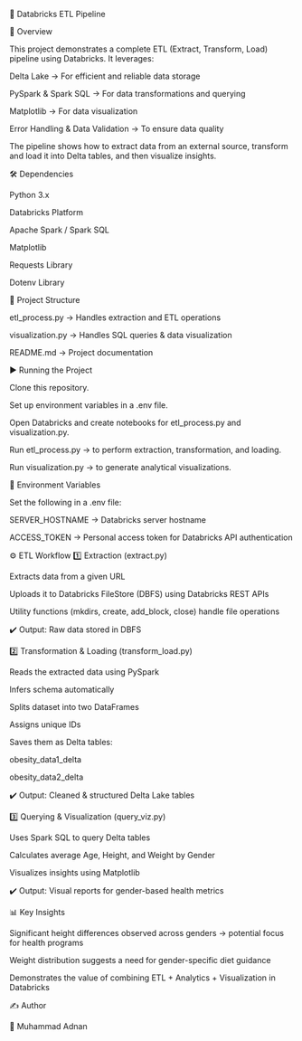 🚀 Databricks ETL Pipeline

📌 Overview

This project demonstrates a complete ETL (Extract, Transform, Load) pipeline using Databricks.
It leverages:

Delta Lake → For efficient and reliable data storage

PySpark & Spark SQL → For data transformations and querying

Matplotlib → For data visualization

Error Handling & Data Validation → To ensure data quality

The pipeline shows how to extract data from an external source, transform and load it into Delta tables, and then visualize insights.

🛠️ Dependencies

Python 3.x

Databricks Platform

Apache Spark / Spark SQL

Matplotlib

Requests Library

Dotenv Library

📂 Project Structure

etl_process.py → Handles extraction and ETL operations

visualization.py → Handles SQL queries & data visualization

README.md → Project documentation

▶️ Running the Project

Clone this repository.

Set up environment variables in a .env file.

Open Databricks and create notebooks for etl_process.py and visualization.py.

Run etl_process.py → to perform extraction, transformation, and loading.

Run visualization.py → to generate analytical visualizations.

🔑 Environment Variables

Set the following in a .env file:

SERVER_HOSTNAME → Databricks server hostname

ACCESS_TOKEN → Personal access token for Databricks API authentication

⚙️ ETL Workflow
1️⃣ Extraction (extract.py)

Extracts data from a given URL

Uploads it to Databricks FileStore (DBFS) using Databricks REST APIs

Utility functions (mkdirs, create, add_block, close) handle file operations

✔️ Output: Raw data stored in DBFS

2️⃣ Transformation & Loading (transform_load.py)

Reads the extracted data using PySpark

Infers schema automatically

Splits dataset into two DataFrames

Assigns unique IDs

Saves them as Delta tables:

obesity_data1_delta

obesity_data2_delta

✔️ Output: Cleaned & structured Delta Lake tables

3️⃣ Querying & Visualization (query_viz.py)

Uses Spark SQL to query Delta tables

Calculates average Age, Height, and Weight by Gender

Visualizes insights using Matplotlib

✔️ Output: Visual reports for gender-based health metrics

📊 Key Insights

Significant height differences observed across genders → potential focus for health programs

Weight distribution suggests a need for gender-specific diet guidance

Demonstrates the value of combining ETL + Analytics + Visualization in Databricks

✍️ Author

👤 Muhammad Adnan